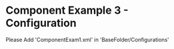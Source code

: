 Component Example 3 - Configuration
===================================
Please Add 'ComponentExam1.xml' in 'BaseFolder/Configurations' 
